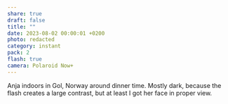 ```yaml
---
share: true
draft: false
title: ""
date: 2023-08-02 00:00:01 +0200
photo: redacted
category: instant
pack: 2
flash: true
camera: Polaroid Now+
---
```


Anja indoors in Gol, Norway around dinner time. Mostly dark, because the flash creates a large contrast, but at least I got her face in proper view.
